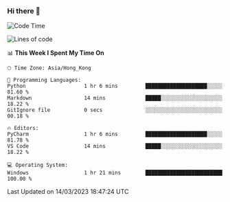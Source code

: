### Hi there 👋

<!--
**RoiexLee/RoiexLee** is a ✨ _special_ ✨ repository because its `README.md` (this file) appears on your GitHub profile.

Here are some ideas to get you started:

- 🔭 I’m currently working on ...
- 🌱 I’m currently learning ...
- 👯 I’m looking to collaborate on ...
- 🤔 I’m looking for help with ...
- 💬 Ask me about ...
- 📫 How to reach me: ...
- 😄 Pronouns: ...
- ⚡ Fun fact: ...
-->

<!--START_SECTION:waka-->
![Code Time](http://img.shields.io/badge/Code%20Time-140%20hrs%202%20mins-blue)

![Lines of code](https://img.shields.io/badge/From%20Hello%20World%20I%27ve%20Written-3.0%20thousand%20lines%20of%20code-blue)

📊 **This Week I Spent My Time On** 

```text
🕑︎ Time Zone: Asia/Hong_Kong

💬 Programming Languages: 
Python                   1 hr 6 mins         ████████████████████░░░░░   81.60 % 
Markdown                 14 mins             █████░░░░░░░░░░░░░░░░░░░░   18.22 % 
GitIgnore file           0 secs              ░░░░░░░░░░░░░░░░░░░░░░░░░   00.18 % 

🔥 Editors: 
PyCharm                  1 hr 6 mins         ████████████████████░░░░░   81.78 % 
VS Code                  14 mins             █████░░░░░░░░░░░░░░░░░░░░   18.22 % 

💻 Operating System: 
Windows                  1 hr 21 mins        █████████████████████████   100.00 % 
```


 Last Updated on 14/03/2023 18:47:24 UTC
<!--END_SECTION:waka-->
